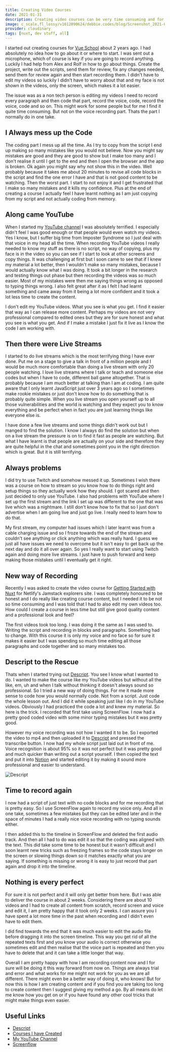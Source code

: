 ```yaml
---
title: Creating Video Courses
date: 2021-01-31
description: Creating video courses can be very time consuming and for sure there is no one way to go about it. In this post I share what I have learnt and how I now find it easier to create courses.
image: c_scale,fl_lossy/v1612090624/debbie.codes/blog/Screenshot_2021-01-31_at_11.54.39_mlegoc
provider: cloudinary
tags: [nuxt, dev stuff, all]
---
```


I started out creating courses for [Vue School](https://vueschool.io/) about 2 years ago. I had absolutely no idea how to go about it or where to start. I was sent out a microphone, which of course is key if you are going to record anything. Luckily I had help from Alex and Rolf in how to go about things. Create the project, write out the scripts, send them for review, fix any changes needed, send them for review again and then start recording them. I didn't have to edit my videos so luckily I didn't have to worry about that and my face is not shown in the videos, only the screen, which makes it a lot easier.

The issue was as a non tech person is editing my videos I need to record every paragraph and then code that part, record the voice, code, record the voice, code and so on. This might work for some people but for me I find it quite time consuming. But not on the voice recording part. Thats the part I normally do in one take.

## I Always mess up the Code

The coding part I mess up all the time. As I try to copy from the script I end up making so many mistakes like you would not believe. Now you might say mistakes are good and they are good to show but I make too many and I don't realise it until I get to the end and then I open the browser and the app is broken. Ok again you might say why not show this in the video. Well probably because it takes me about 20 minutes to revise all code blocks in the script and find the one error I have and that is not good content to be watching. Then the worst part. I start to not enjoy it and I get frustrated that I make so many mistakes and it kills my confidence. Plus at the end of creating a course I actually feel I have learnt nothing as I am just copying from my script and not actually coding from memory.

## Along came YouTube

When I started my [YouTube channel](https://www.youtube.com/channel/UCrNvYFsT1L3WczE8AizDQ6g) I was absolutely terrified. I especially didn't feel I was good enough or that people would even watch my videos. Yes I know, but I suffer big time from Imposter Syndrome so I just deal with that voice in my head all the time. When recording YouTube videos I really needed to know my stuff as there is no script, no way of copying, plus my face is in the video so you can see if I start to look at other screens and copy things. It was challenging at first but I soon came to see that if I knew my material a lot better, then I wouldn't make so many mistakes, because I would actually know what I was doing. It took a bit longer in the research and testing things out phase but then recording the videos was so much easier. Most of my mistakes were then me saying things wrong as opposed to typing things wrong. I also felt great after it as I felt I had learnt something and came away from it being a lot more confident and it took a lot less time to create the content.

I don't edit my YouTube videos. What you see is what you get. I find it easier that way as I can release more content. Perhaps my videos are not very professional compared to edited ones but they are for sure honest and what you see is what you get. And if I make a mistake I just fix it live as I know the code I am working with.

## Then there were Live Streams

I started to do live streams which is the most terrifying thing I have ever done. Put me on a stage to give a talk in front of a million people and I would be much more comfortable than doing a live stream with only 20 people watching. I love live streams where I talk or teach and someone else codes but when I have to code, different ball game altogether. That is probably because I am much better at talking than I am at coding. I am quite aware that I only learnt JavaScript just over 3 years ago so I sometimes make rookie mistakes or just don't know how to do something that is probably quite simple. When you live stream you open yourself up to all those vulnerabilities and the world is watching and they expect you to know everything and be perfect when in fact you are just learning things like everyone else is.

I have done a few live streams and some things didn't work out but I manged to find the solution. I know I always do find the solution but when on a live stream the pressure is on to find it fast as people are watching. But what I have learnt is that people are actually on your side and therefore they are quite helpful in the chat and sometimes point you in the right direction which is great. But it is still terrifying.

## Always problems

I did try to use Twitch and somehow messed it up. Sometimes I wish there was a course on how to stream so you know how to do things right and setup things so they actually work how they should. I got scared and then just decided to only use YouTube. I also had problems with YouTube where I set up the first stream and the link I set up was different to the one that was live which was a nightmare. I still don't know how to fix that so I just don't advertise when I am going live and just go live. I really need to learn how to do that.

My first stream, my computer had issues which I later learnt was from a cable charging issue and so I froze towards the end of the stream and couldn't see anything or click anything which was really hard. I guess we just all have issues we need to overcome but it isn't easy to get back up the next day and do it all over again. So yes I really want to start using Twitch again and doing more live streams. I just have to push forward and keep making those mistakes until I eventually get it right.

## New way of Recording

Recently I was asked to create the video course for [Getting Started with Nuxt](https://explorers.netlify.com/learn/get-started-with-nuxt) for Netlify's Jamstack explorers site. I was completely honoured to be honest and I do really like creating course content, but I needed it to be not so time consuming and I was told that I had to also edit my own videos too. How could I create a course in less time but still give good quality content and a professional look and feel?

The first videos took too long. I was doing it the same as I was used to. Writing the script and recording in blocks and paragraphs. Something had to change. With this course it is only my voice and no face so for sure it makes it easier but I was spending so much time editing all those paragraphs and code together and so many mistakes too.

## Descript to the Rescue

Thats when I started trying out [Descript](https://www.descript.com/). You see I know what I wanted to do. I wanted to make the course like my YouTube videos but without all the like, em, uh and when I talk without thinking it doesn't always sound so professional. So I tried a new way of doing things. For me it made more sense to code how you would normally code. Not from a script. Just code the whole lesson out. And I did it while speaking just like I do in my YouTube videos. Obviously I had practiced the code a lot and knew my material. So here is the trick. I recorded that first take using ScreenFlow. I now had a pretty good coded video with some minor typing mistakes but it was pretty good.

However my voice recording was not how I wanted it to be. So I exported the video to mp4 and then uploaded it to [Descript](https://www.descript.com/) and pressed the transcribe button. I now had my whole script just laid out in front of me. Voice recognition is about 95% so it was not perfect but it was pretty good and much quicker than writing out a script yourself. I then copied the text and put it into [Notion](https://www.notion.so) and started editing it by making it sound more professional and easier to understand.

![Descript](https://res.cloudinary.com/debsobrien/image/upload/c_scale,fl_lossy,f_auto,q_auto,w_1200/v1612090624/debbie.codes/blog/Screenshot_2021-01-31_at_11.54.39_mlegoc.png)

## Time to record again

I now had a script of just text with no code blocks and for me recording that is pretty easy. So I use ScreenFlow again to record my voice only. And all in one take, sometimes a few mistakes but they can be edited later and in the space of minutes I had a really nice voice recording with no typing sounds either.

I then added this to the timeline in ScreenFlow and deleted the first audio track. And then all I had to do was edit it so that the coding was aligned with the text. This did take some time to be honest but it wasn't difficult and I soon learnt new tricks such as freezing frames so the code stays longer on the screen or slowing things down so it matches exactly what you are saying. If something is missing or wrong it is easy to just record that part again and drop it into the timeline.

## Nothing is every perfect

For sure it is not perfect and it will only get better from here. But I was able to deliver the course in about 2 weeks. Considering there are about 10 videos and I had to create all content from scratch, record screen and voice and edit it, I am pretty happy that it took only 2 weeks. I can assure you I have spent a lot more time in the past when recording and I didn't even have to edit them.

I did find towards the end that it was much easier to edit the audio file before dragging it into the screen timeline. This way you get rid of all the repeated texts first and you know your audio is correct otherwise you sometimes edit and then realise that the voice part is repeated and then you have to delete that and it can take a little longer that way.

Overall I am pretty happy with how I am recording content now and I for sure will be doing it this way forward from now on. Things are always trial and error and what works for me might not work for you as we are all different. There might even be a better way of doing it, who knows! But for now this is how I am creating content and if you find you are taking too long to create content then I suggest giving my method a go. By all means do let me know how you get on or if you have found any other cool tricks that might make things even easier.

## Useful Links

- [Descript](https://www.descript.com/)
- [Courses I have Created](https://debbie.codes/resources/courses)
- [My YouTube Channel](https://www.youtube.com/channel/UCrNvYFsT1L3WczE8AizDQ6g)
- [Screenflow](https://www.telestream.net/screenflow/)
